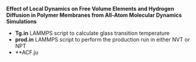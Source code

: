 
**Effect of Local Dynamics on Free Volume Elements and Hydrogen Diffusion in Polymer Membranes from All-Atom Molecular Dynamics Simulations**

* **Tg.in** LAMMPS script to calculate glass transition temperature 
* **prod.in** LAMMPS script to perform the production run in either NVT or NPT
* **ACF.ju
